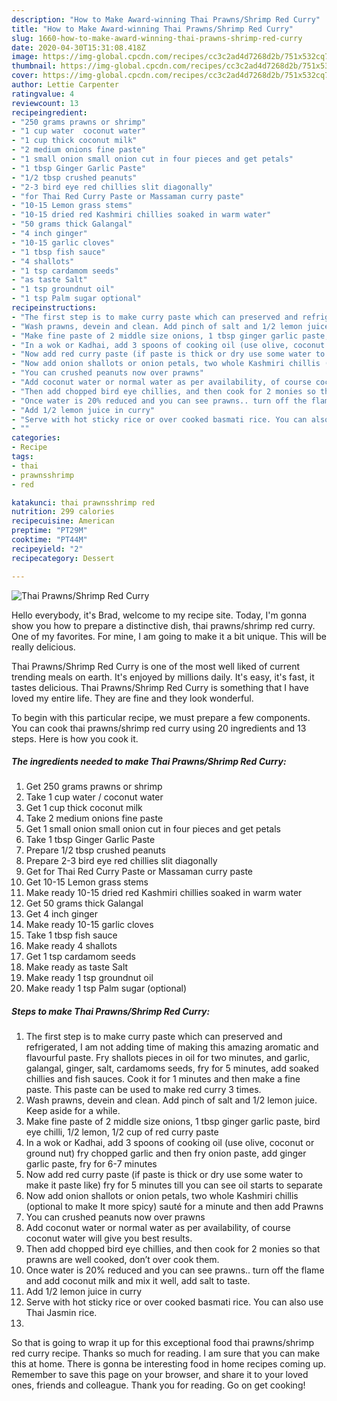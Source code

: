 ```yaml
---
description: "How to Make Award-winning Thai Prawns/Shrimp Red Curry"
title: "How to Make Award-winning Thai Prawns/Shrimp Red Curry"
slug: 1660-how-to-make-award-winning-thai-prawns-shrimp-red-curry
date: 2020-04-30T15:31:08.418Z
image: https://img-global.cpcdn.com/recipes/cc3c2ad4d7268d2b/751x532cq70/thai-prawnsshrimp-red-curry-recipe-main-photo.jpg
thumbnail: https://img-global.cpcdn.com/recipes/cc3c2ad4d7268d2b/751x532cq70/thai-prawnsshrimp-red-curry-recipe-main-photo.jpg
cover: https://img-global.cpcdn.com/recipes/cc3c2ad4d7268d2b/751x532cq70/thai-prawnsshrimp-red-curry-recipe-main-photo.jpg
author: Lettie Carpenter
ratingvalue: 4
reviewcount: 13
recipeingredient:
- "250 grams prawns or shrimp"
- "1 cup water  coconut water"
- "1 cup thick coconut milk"
- "2 medium onions fine paste"
- "1 small onion small onion cut in four pieces and get petals"
- "1 tbsp Ginger Garlic Paste"
- "1/2 tbsp crushed peanuts"
- "2-3 bird eye red chillies slit diagonally"
- "for Thai Red Curry Paste or Massaman curry paste"
- "10-15 Lemon grass stems"
- "10-15 dried red Kashmiri chillies soaked in warm water"
- "50 grams thick Galangal"
- "4 inch ginger"
- "10-15 garlic cloves"
- "1 tbsp fish sauce"
- "4 shallots"
- "1 tsp cardamom seeds"
- "as taste Salt"
- "1 tsp groundnut oil"
- "1 tsp Palm sugar optional"
recipeinstructions:
- "The first step is to make curry paste which can preserved and refrigerated, I am not adding time of making this amazing aromatic and flavourful paste. Fry shallots pieces in oil for two minutes, and garlic, galangal, ginger, salt, cardamoms seeds, fry for 5 minutes, add soaked chillies and fish sauces. Cook it for 1 minutes and then make a fine paste. This paste can be used to make red curry 3 times."
- "Wash prawns, devein and clean. Add pinch of salt and 1/2 lemon juice. Keep aside for a while."
- "Make fine paste of 2 middle size onions, 1 tbsp ginger garlic paste, bird eye chilli, 1/2 lemon, 1/2 cup of red curry paste"
- "In a wok or Kadhai, add 3 spoons of cooking oil (use olive, coconut or ground nut) fry chopped garlic and then fry onion paste, add ginger garlic paste, fry for 6-7 minutes"
- "Now add red curry paste (if paste is thick or dry use some water to make it paste like) fry for 5 minutes till you can see oil starts to separate"
- "Now add onion shallots or onion petals, two whole Kashmiri chillis (optional to make It more spicy) sauté for a minute and then add Prawns"
- "You can crushed peanuts now over prawns"
- "Add coconut water or normal water as per availability, of course coconut water will give you best results."
- "Then add chopped bird eye chillies, and then cook for 2 monies so that prawns are well cooked, don’t over cook them."
- "Once water is 20% reduced and you can see prawns.. turn off the flame and add coconut milk and mix it well, add salt to taste."
- "Add 1/2 lemon juice in curry"
- "Serve with hot sticky rice or over cooked basmati rice. You can also use Thai Jasmin rice."
- ""
categories:
- Recipe
tags:
- thai
- prawnsshrimp
- red

katakunci: thai prawnsshrimp red 
nutrition: 299 calories
recipecuisine: American
preptime: "PT29M"
cooktime: "PT44M"
recipeyield: "2"
recipecategory: Dessert

---
```



![Thai Prawns/Shrimp Red Curry](https://img-global.cpcdn.com/recipes/cc3c2ad4d7268d2b/751x532cq70/thai-prawnsshrimp-red-curry-recipe-main-photo.jpg)

Hello everybody, it's Brad, welcome to my recipe site. Today, I'm gonna show you how to prepare a distinctive dish, thai prawns/shrimp red curry. One of my favorites. For mine, I am going to make it a bit unique. This will be really delicious.



Thai Prawns/Shrimp Red Curry is one of the most well liked of current trending meals on earth. It's enjoyed by millions daily. It's easy, it's fast, it tastes delicious. Thai Prawns/Shrimp Red Curry is something that I have loved my entire life. They are fine and they look wonderful.


To begin with this particular recipe, we must prepare a few components. You can cook thai prawns/shrimp red curry using 20 ingredients and 13 steps. Here is how you cook it.

<!--inarticleads1-->

##### The ingredients needed to make Thai Prawns/Shrimp Red Curry:

1. Get 250 grams prawns or shrimp
1. Take 1 cup water / coconut water
1. Get 1 cup thick coconut milk
1. Take 2 medium onions fine paste
1. Get 1 small onion small onion cut in four pieces and get petals
1. Take 1 tbsp Ginger Garlic Paste
1. Prepare 1/2 tbsp crushed peanuts
1. Prepare 2-3 bird eye red chillies slit diagonally
1. Get for Thai Red Curry Paste or Massaman curry paste
1. Get 10-15 Lemon grass stems
1. Make ready 10-15 dried red Kashmiri chillies soaked in warm water
1. Get 50 grams thick Galangal
1. Get 4 inch ginger
1. Make ready 10-15 garlic cloves
1. Take 1 tbsp fish sauce
1. Make ready 4 shallots
1. Get 1 tsp cardamom seeds
1. Make ready as taste Salt
1. Make ready 1 tsp groundnut oil
1. Make ready 1 tsp Palm sugar (optional)




<!--inarticleads2-->

##### Steps to make Thai Prawns/Shrimp Red Curry:

1. The first step is to make curry paste which can preserved and refrigerated, I am not adding time of making this amazing aromatic and flavourful paste. Fry shallots pieces in oil for two minutes, and garlic, galangal, ginger, salt, cardamoms seeds, fry for 5 minutes, add soaked chillies and fish sauces. Cook it for 1 minutes and then make a fine paste. This paste can be used to make red curry 3 times.
1. Wash prawns, devein and clean. Add pinch of salt and 1/2 lemon juice. Keep aside for a while.
1. Make fine paste of 2 middle size onions, 1 tbsp ginger garlic paste, bird eye chilli, 1/2 lemon, 1/2 cup of red curry paste
1. In a wok or Kadhai, add 3 spoons of cooking oil (use olive, coconut or ground nut) fry chopped garlic and then fry onion paste, add ginger garlic paste, fry for 6-7 minutes
1. Now add red curry paste (if paste is thick or dry use some water to make it paste like) fry for 5 minutes till you can see oil starts to separate
1. Now add onion shallots or onion petals, two whole Kashmiri chillis (optional to make It more spicy) sauté for a minute and then add Prawns
1. You can crushed peanuts now over prawns
1. Add coconut water or normal water as per availability, of course coconut water will give you best results.
1. Then add chopped bird eye chillies, and then cook for 2 monies so that prawns are well cooked, don’t over cook them.
1. Once water is 20% reduced and you can see prawns.. turn off the flame and add coconut milk and mix it well, add salt to taste.
1. Add 1/2 lemon juice in curry
1. Serve with hot sticky rice or over cooked basmati rice. You can also use Thai Jasmin rice.
1. 




So that is going to wrap it up for this exceptional food thai prawns/shrimp red curry recipe. Thanks so much for reading. I am sure that you can make this at home. There is gonna be interesting food in home recipes coming up. Remember to save this page on your browser, and share it to your loved ones, friends and colleague. Thank you for reading. Go on get cooking!
